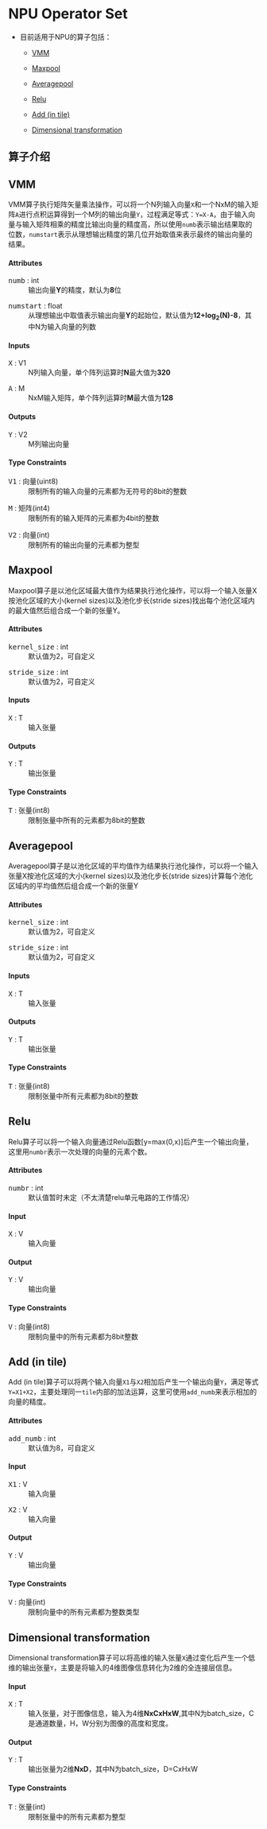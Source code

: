# NPU Operator Set

* 目前适用于NPU的算子包括：
  
  * <a href="#VMM">VMM</a>
  * <a href="#Maxpool">Maxpool</a>
  
  * <a href="#Averagepool">Averagepool</a>
  * <a href="#Relu">Relu</a>
  
  * <a href="#Add (in tile)">Add (in tile)</a>
  * <a href="#Dimensional transformation">Dimensional transformation</a>



## 算子介绍
## <a name="VMM">**VMM**</a>

  VMM算子执行矩阵矢量乘法操作，可以将一个N列输入向量`X`和一个NxM的输入矩阵`A`进行点积运算得到一个M列的输出向量`Y`，过程满足等式：`Y=X·A`，由于输入向量与输入矩阵相乘的精度比输出向量的精度高，所以使用`numb`表示输出结果取的位数，`numstart`表示从理想输出精度的第几位开始取值来表示最终的输出向量的结果。

#### Attributes

<dl>
<dt><tt>numb</tt> : int</dt>
<dd>输出向量<b>Y</b>的精度，默认为<B>8</B>位</dd>
</dl>
<dl>
<dt><tt>numstart</tt> : float</dt>
<dd>从理想输出中取值表示输出向量<b>Y</b>的起始位，默认值为<b>12+log<sub>2</sub>(N)-8</b>，其中N为输入向量的列数</dd>
</dl>



#### Inputs

<dl>
<dt><tt>X</tt> : V1</dt>
<dd>N列输入向量，单个阵列运算时<b>N</b>最大值为<B>320</B></dd>
</dl>

<dl>
<dt><tt>A</tt> : M</dt>
<dd>NxM输入矩阵，单个阵列运算时<B>M</B>最大值为<B>128</B></dd>
</dl>


#### Outputs

<dl>
<dt><tt>Y</tt> : V2</dt>
<dd>M列输出向量</dd>
</dl>



#### Type Constraints

<dl>
<dt><tt>V1</tt> : 向量(uint8)</dt>
<dd>限制所有的输入向量的元素都为无符号的8bit的整数</dd>
</dl>

<dl>
<dt><tt>M</tt> : 矩阵(int4)</dt>
<dd>限制所有的输入矩阵的元素都为4bit的整数</dd>
</dl>
<dl>
<dt><tt>V2</tt> : 向量(int)</dt>
<dd>限制所有的输出向量的元素都为整型</dd>
</dl>




## <a name="Maxpool">**Maxpool**</a>

Maxpool算子是以池化区域最大值作为结果执行池化操作，可以将一个输入张量X按池化区域的大小(kernel sizes)以及池化步长(stride sizes)找出每个池化区域内的最大值然后组合成一个新的张量Y。

#### Attributes

<dl>
<dt><tt>kernel_size</tt> : int</dt>
<dd>默认值为2，可自定义</dd>
</dl>

<dl>
<dt><tt>stride_size</tt> : int</dt>
<dd>默认值为2，可自定义</dd>
</dl>


#### Inputs

<dl>
<dt><tt>X</tt> : T</dt>
<dd>输入张量</dd>
</dl>


#### Outputs

<dl>
<dt><tt>Y</tt> : T</dt>
<dd>输出张量</dd>
</dl>


#### Type Constraints

<dl>
<dt><tt>T</tt> : 张量(int8)</dt>
<dd>限制张量中所有的元素都为8bit的整数</dd>
</dl>




## <a name="Averagepool">**Averagepool**</a>

Averagepool算子是以池化区域的平均值作为结果执行池化操作，可以将一个输入张量X按池化区域的大小(kernel sizes)以及池化步长(stride sizes)计算每个池化区域内的平均值然后组合成一个新的张量Y

#### Attributes

<dl>
<dt><tt>kernel_size</tt> : int</dt>
<dd>默认值为2，可自定义</dd>
</dl>

<dl>
<dt><tt>stride_size</tt> : int</dt>
<dd>默认值为2，可自定义</dd>
</dl>


#### Inputs

<dl>
<dt><tt>X</tt> : T</dt>
<dd>输入张量</dd>
</dl>


#### Outputs

<dl>
<dt><tt>Y</tt> : T</dt>
<dd>输出张量</dd>
</dl>


#### Type Constraints

<dl>
<dt><tt>T</tt> : 张量(int8)</dt>
<dd>限制张量中所有元素都为8bit的整数</dd>
</dl>




## <a name="Relu">**Relu**</a>

Relu算子可以将一个输入向量通过Relu函数[y=max(0,x)]后产生一个输出向量，这里用`numbr`表示一次处理的向量的元素个数。

#### Attributes

<dl>
<dt><tt>numbr</tt> : int</dt>
<dd>默认值暂时未定（不太清楚relu单元电路的工作情况）</dd>
</dl>



#### Input

<dl>
<dt><tt>X</tt> : V</dt>
<dd>输入向量</dd>
</dl>


#### Output

<dl>
<dt><tt>Y</tt> : V</dt>
<dd>输出向量</dd>
</dl>


#### Type Constraints

<dl>
<dt><tt>V</tt> : 向量(int8)</dt>
<dd>限制向量中的所有元素都为8bit整数</dd>
</dl>




## <a name="Add (in tile)">**Add (in tile)**</a>

Add (in tile)算子可以将两个输入向量`X1`与`X2`相加后产生一个输出向量`Y`，满足等式`Y=X1+X2`，主要处理同一`tile`内部的加法运算，这里可使用`add_numb`来表示相加的向量的精度。

#### Attributes

<dl>
<dt><tt>add_numb</tt> : int</dt>
<dd>默认值为8，可自定义</dd>
</dl>


#### Input

<dl>
<dt><tt>X1</tt> : V</dt>
<dd>输入向量</dd>
</dl>

<dl>
<dt><tt>X2</tt> : V</dt>
<dd>输入向量</dd>
</dl>



#### Output

<dl>
<dt><tt>Y</tt> : V</dt>
<dd>输出向量</dd>
</dl>



#### Type Constraints

<dl>
<dt><tt>V</tt> : 向量(int)</dt>
<dd>限制向量中的所有元素都为整数类型</dd>
</dl>





## <a name="Dimensional transformation">**Dimensional transformation**</a>

Dimensional transformation算子可以将高维的输入张量`X`通过变化后产生一个低维的输出张量`Y`，主要是将输入的4维图像信息转化为2维的全连接层信息。



#### Input

<dl>
<dt><tt>X</tt> : T</dt>
<dd>输入张量，对于图像信息，输入为4维<b>NxCxHxW</b>,其中N为batch_size，C是通道数量，H，W分别为图像的高度和宽度。</dd>
</dl>



#### Output

<dl>
<dt><tt>Y</tt> : T</dt>
<dd>输出张量为2维<B>NxD</B>，其中N为batch_size，D=CxHxW</dd>
</dl>



#### Type Constraints

<dl>
<dt><tt>T</tt> : 张量(int)</dt>
<dd>限制张量中的所有元素都为整型</dd>
</dl>




